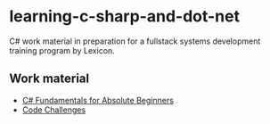 # learning-c-sharp-and-dot-net

C# work material in preparation for a fullstack systems development training program by Lexicon.

## Work material
* [C# Fundamentals for Absolute Beginners](./code-alongs/)
* [Code Challenges](./code-challenges/)